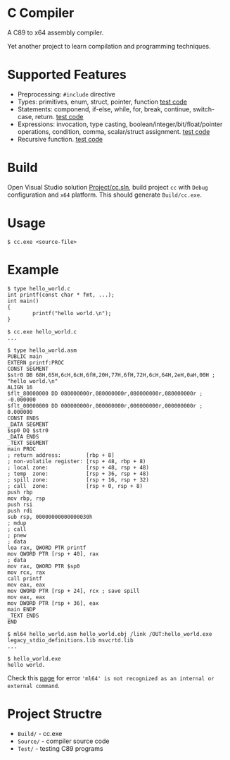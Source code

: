 # C Compiler

A C89 to x64 assembly compiler.

Yet another project to learn compilation and programming techniques.

# Supported Features

* Preprocessing: `#include` directive
* Types: primitives, enum, struct, pointer, function [test code](Test/Program.c)
* Statements: componend, if-else, while, for, break, continue, switch-case, return. [test code](Test/Program.c)
* Expressions: invocation, type casting, boolean/integer/bit/float/pointer operations, condition, comma, scalar/struct assignment. [test code](Test/Program.c)
* Recursive function. [test code](Test/fibonacci.c)

# Build

Open Visual Studio solution [Project/cc.sln](Project/cc.sln), build project `cc` with `Debug` configuration and `x64` platform. This should generate `Build/cc.exe`.

# Usage

```
$ cc.exe <source-file>
```

# Example

```
$ type hello_world.c
int printf(const char * fmt, ...);
int main()
{
        printf("hello world.\n");
}

$ cc.exe hello_world.c
...

$ type hello_world.asm
PUBLIC main
EXTERN printf:PROC
CONST SEGMENT
$str0 DB 68H,65H,6cH,6cH,6fH,20H,77H,6fH,72H,6cH,64H,2eH,0aH,00H ; "hello world.\n"
ALIGN 16
$flt_80000000 DD 080000000r,080000000r,080000000r,080000000r ; -0.000000
$flt_00000000 DD 000000000r,000000000r,000000000r,000000000r ; 0.000000
CONST ENDS
_DATA SEGMENT
$sp0 DQ $str0
_DATA ENDS
_TEXT SEGMENT
main PROC
; return address:        [rbp + 8]
; non-volatile register: [rsp + 48, rbp + 8)
; local zone:            [rsp + 48, rsp + 48)
; temp  zone:            [rsp + 36, rsp + 48)
; spill zone:            [rsp + 16, rsp + 32)
; call  zone:            [rsp + 0, rsp + 8)
push rbp
mov rbp, rsp
push rsi
push rdi
sub rsp, 00000000000000030h
; mdup
; call
; pnew
; data
lea rax, QWORD PTR printf
mov QWORD PTR [rsp + 40], rax
; data
mov rax, QWORD PTR $sp0
mov rcx, rax
call printf
mov eax, eax
mov QWORD PTR [rsp + 24], rcx ; save spill
mov eax, eax
mov DWORD PTR [rsp + 36], eax
main ENDP
_TEXT ENDS
END

$ ml64 hello_world.asm hello_world.obj /link /OUT:hello_world.exe legacy_stdio_definitions.lib msvcrtd.lib
...

$ hello_world.exe
hello world.
```

Check this [page](https://docs.microsoft.com/en-us/cpp/build/how-to-enable-a-64-bit-visual-cpp-toolset-on-the-command-line?view=msvc-160) for error `'ml64' is not recognized as an internal or external command`.

# Project Structre

* `Build/` - cc.exe
* `Source/` - compiler source code
* `Test/` - testing C89 programs
